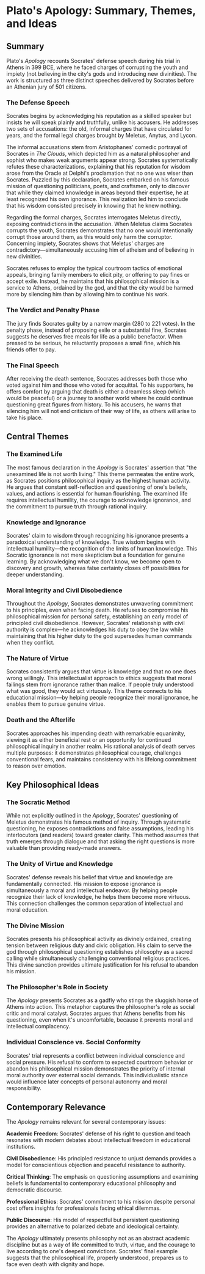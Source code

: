 # Plato's Apology: Summary, Themes, and Ideas

## Summary

Plato's *Apology* recounts Socrates' defense speech during his trial in Athens in 399 BCE, where he faced charges of corrupting the youth and impiety (not believing in the city's gods and introducing new divinities). The work is structured as three distinct speeches delivered by Socrates before an Athenian jury of 501 citizens.

### The Defense Speech

Socrates begins by acknowledging his reputation as a skilled speaker but insists he will speak plainly and truthfully, unlike his accusers. He addresses two sets of accusations: the old, informal charges that have circulated for years, and the formal legal charges brought by Meletus, Anytus, and Lycon.

The informal accusations stem from Aristophanes' comedic portrayal of Socrates in *The Clouds*, which depicted him as a natural philosopher and sophist who makes weak arguments appear strong. Socrates systematically refutes these characterizations, explaining that his reputation for wisdom arose from the Oracle at Delphi's proclamation that no one was wiser than Socrates. Puzzled by this declaration, Socrates embarked on his famous mission of questioning politicians, poets, and craftsmen, only to discover that while they claimed knowledge in areas beyond their expertise, he at least recognized his own ignorance. This realization led him to conclude that his wisdom consisted precisely in knowing that he knew nothing.

Regarding the formal charges, Socrates interrogates Meletus directly, exposing contradictions in the accusation. When Meletus claims Socrates corrupts the youth, Socrates demonstrates that no one would intentionally corrupt those around them, as this would only harm the corruptor. Concerning impiety, Socrates shows that Meletus' charges are contradictory—simultaneously accusing him of atheism and of believing in new divinities.

Socrates refuses to employ the typical courtroom tactics of emotional appeals, bringing family members to elicit pity, or offering to pay fines or accept exile. Instead, he maintains that his philosophical mission is a service to Athens, ordained by the god, and that the city would be harmed more by silencing him than by allowing him to continue his work.

### The Verdict and Penalty Phase

The jury finds Socrates guilty by a narrow margin (280 to 221 votes). In the penalty phase, instead of proposing exile or a substantial fine, Socrates suggests he deserves free meals for life as a public benefactor. When pressed to be serious, he reluctantly proposes a small fine, which his friends offer to pay.

### The Final Speech

After receiving the death sentence, Socrates addresses both those who voted against him and those who voted for acquittal. To his supporters, he offers comfort by arguing that death is either a dreamless sleep (which would be peaceful) or a journey to another world where he could continue questioning great figures from history. To his accusers, he warns that silencing him will not end criticism of their way of life, as others will arise to take his place.

## Central Themes

### The Examined Life

The most famous declaration in the *Apology* is Socrates' assertion that "the unexamined life is not worth living." This theme permeates the entire work, as Socrates positions philosophical inquiry as the highest human activity. He argues that constant self-reflection and questioning of one's beliefs, values, and actions is essential for human flourishing. The examined life requires intellectual humility, the courage to acknowledge ignorance, and the commitment to pursue truth through rational inquiry.

### Knowledge and Ignorance

Socrates' claim to wisdom through recognizing his ignorance presents a paradoxical understanding of knowledge. True wisdom begins with intellectual humility—the recognition of the limits of human knowledge. This Socratic ignorance is not mere skepticism but a foundation for genuine learning. By acknowledging what we don't know, we become open to discovery and growth, whereas false certainty closes off possibilities for deeper understanding.

### Moral Integrity and Civil Disobedience

Throughout the *Apology*, Socrates demonstrates unwavering commitment to his principles, even when facing death. He refuses to compromise his philosophical mission for personal safety, establishing an early model of principled civil disobedience. However, Socrates' relationship with civil authority is complex—he acknowledges his duty to obey the law while maintaining that his higher duty to the god supersedes human commands when they conflict.

### The Nature of Virtue

Socrates consistently argues that virtue is knowledge and that no one does wrong willingly. This intellectualist approach to ethics suggests that moral failings stem from ignorance rather than malice. If people truly understood what was good, they would act virtuously. This theme connects to his educational mission—by helping people recognize their moral ignorance, he enables them to pursue genuine virtue.

### Death and the Afterlife

Socrates approaches his impending death with remarkable equanimity, viewing it as either beneficial rest or an opportunity for continued philosophical inquiry in another realm. His rational analysis of death serves multiple purposes: it demonstrates philosophical courage, challenges conventional fears, and maintains consistency with his lifelong commitment to reason over emotion.

## Key Philosophical Ideas

### The Socratic Method

While not explicitly outlined in the *Apology*, Socrates' questioning of Meletus demonstrates his famous method of inquiry. Through systematic questioning, he exposes contradictions and false assumptions, leading his interlocutors (and readers) toward greater clarity. This method assumes that truth emerges through dialogue and that asking the right questions is more valuable than providing ready-made answers.

### The Unity of Virtue and Knowledge

Socrates' defense reveals his belief that virtue and knowledge are fundamentally connected. His mission to expose ignorance is simultaneously a moral and intellectual endeavor. By helping people recognize their lack of knowledge, he helps them become more virtuous. This connection challenges the common separation of intellectual and moral education.

### The Divine Mission

Socrates presents his philosophical activity as divinely ordained, creating tension between religious duty and civic obligation. His claim to serve the god through philosophical questioning establishes philosophy as a sacred calling while simultaneously challenging conventional religious practices. This divine sanction provides ultimate justification for his refusal to abandon his mission.

### The Philosopher's Role in Society

The *Apology* presents Socrates as a gadfly who stings the sluggish horse of Athens into action. This metaphor captures the philosopher's role as social critic and moral catalyst. Socrates argues that Athens benefits from his questioning, even when it's uncomfortable, because it prevents moral and intellectual complacency.

### Individual Conscience vs. Social Conformity

Socrates' trial represents a conflict between individual conscience and social pressure. His refusal to conform to expected courtroom behavior or abandon his philosophical mission demonstrates the priority of internal moral authority over external social demands. This individualistic stance would influence later concepts of personal autonomy and moral responsibility.

## Contemporary Relevance

The *Apology* remains relevant for several contemporary issues:

**Academic Freedom**: Socrates' defense of his right to question and teach resonates with modern debates about intellectual freedom in educational institutions.

**Civil Disobedience**: His principled resistance to unjust demands provides a model for conscientious objection and peaceful resistance to authority.

**Critical Thinking**: The emphasis on questioning assumptions and examining beliefs is fundamental to contemporary educational philosophy and democratic discourse.

**Professional Ethics**: Socrates' commitment to his mission despite personal cost offers insights for professionals facing ethical dilemmas.

**Public Discourse**: His model of respectful but persistent questioning provides an alternative to polarized debate and ideological certainty.

The *Apology* ultimately presents philosophy not as an abstract academic discipline but as a way of life committed to truth, virtue, and the courage to live according to one's deepest convictions. Socrates' final example suggests that the philosophical life, properly understood, prepares us to face even death with dignity and hope.